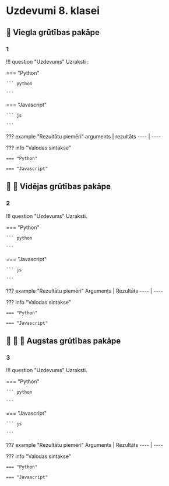 # Uzdevumi 8. klasei

## :small_orange_diamond: Viegla grūtības pakāpe

### 1

!!! question "Uzdevums"
    Uzraksti :

=== "Python"

    ``` python

    ```

=== "Javascript"

    ``` js

    ``` 

??? example "Rezultātu piemēri"
    arguments | rezultāts
    ---- | ----

??? info "Valodas sintakse"

    === "Python"

    === "Javascript"

## :small_orange_diamond: :small_orange_diamond: Vidējas grūtības pakāpe

### 2

!!! question "Uzdevums"
    Uzraksti.

=== "Python"

    ``` python

    ```

=== "Javascript"

    ``` js

    ```

??? example "Rezultātu piemēri"
    Arguments | Rezultāts
    ---- | ----

??? info "Valodas sintakse"

    === "Python"

    === "Javascript"

## :small_orange_diamond: :small_orange_diamond: :small_orange_diamond: Augstas grūtības pakāpe

### 3

!!! question "Uzdevums"
    Uzraksti.

=== "Python"

    ``` python

    ```

=== "Javascript"

    ``` js

    ```

??? example "Rezultātu piemēri"
    Arguments | Rezultāts
    ---- | ----

??? info "Valodas sintakse"

    === "Python"

    === "Javascript"

